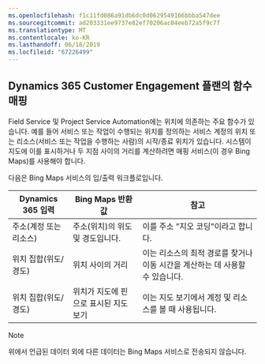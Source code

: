 ```yaml
---
ms.openlocfilehash: f1c11fd086a91db6dc0d0629549166bbba547dee
ms.sourcegitcommit: ad203331ee9737e82ef70206ac04eeb72a5f9c7f
ms.translationtype: MT
ms.contentlocale: ko-KR
ms.lasthandoff: 06/18/2019
ms.locfileid: "67226499"
---
```

## <a name="mapping-functions-for-dynamics-365-customer-engagement-plan"></a>Dynamics 365 Customer Engagement 플랜의 함수 매핑 
 Field Service 및 Project Service Automation에는 위치에 의존하는 주요 함수가 있습니다. 예를 들어 서비스 또는 작업이 수행되는 위치를 정의하는 서비스 계정의 위치 또는 리소스(서비스 또는 작업을 수행하는 사람)의 시작/종료 위치가 있습니다.  시스템이 지도에 이를 표시하거나 두 지점 사이의 거리를 계산하려면 매핑 서비스(이 경우 Bing Maps)를 사용해야 합니다.  
  
 다음은 Bing Maps 서비스의 입/출력 워크플로입니다.  
  
|Dynamics 365 입력|Bing Maps 반환값|참고|  
|-----------------------|-----------------------|----------|  
|주소(계정 또는 리소스)|주소(위치)의 위도 및 경도입니다.|이를 주소 "지오 코딩"이라고 합니다.|  
|위치 집합(위도/경도)|위치 사이의 거리|이는 리소스의 최적 경로를 찾거나 이동 시간을 계산하는 데 사용할 수 있습니다.|  
|위치 집합(위도/경도)|위치가 지도에 핀으로 표시된 지도 보기|이는 지도 보기에서 계정 및 리소스를 볼 때 사용됩니다.|  
  
> [!NOTE]
>  위에서 언급된 데이터 외에 다른 데이터는 Bing Maps 서비스로 전송되지 않습니다.
